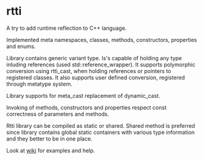 # rtti
A try to add runtime reflection to C++ language.

Implemented meta namespaces, classes, methods, constructors, properties and enums.

Library contains generic variant type. 
Is's capable of holding any type inluding references (used std::reference_wrapper).
It supports polymorphic conversion using rtti_cast, when holding references or pointers to registered classes.
It also supports user defined conversion, registered through metatype system.

Library supports for meta_cast replacement of dynamic_cast. 

Invoking of methods, constructors and properties respect const correctness of parameters and methods.

Rtti library can be compiled as static or shared. Shared method is preferred since library contains
global static containers with various type information and they better to be in one place.

Look at [wiki](https://github.com/elohim-meth/rtti/wiki) for examples and help.
